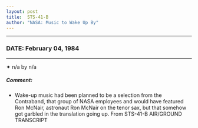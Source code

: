 ```yaml
---
layout: post
title:  STS-41-B
author: "NASA: Music to Wake Up By"
---
```


----
### DATE: February 04, 1984
----
✦ n/a by n/a

##### Comment:
* Wake-up music had been planned to be a selection from the Contraband, that group of NASA employees and would have featured Ron McNair, astronaut Ron McNair on the tenor sax, but that somehow got garbled in the translation going up. From STS-41-B AIR/GROUND TRANSCRIPT

